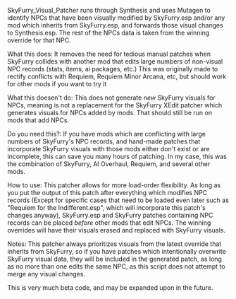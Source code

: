 SkyFurry_Visual_Patcher runs through Synthesis and uses Mutagen to identify NPCs that have been visually modified by SkyFurry.esp and/or any mod which inherits from SkyFurry.esp, and forwards those visual changes to Synthesis.esp. The rest of the NPCs data is taken from the winning override for that NPC.

What this does: It removes the need for tedious manual patches when SkyFurry collides with another mod that edits large numbers of non-visual NPC records (stats, items, ai packages, etc.) This was originally made to rectify conflicts with Requiem, Requiem Minor Arcana, etc, but should work for other mods if you want to try it

What this doesen't do: This does not generate *new* SkyFurry visuals for NPCs, meaning is not a replacement for the SkyFurry XEdit patcher which generates visuals for NPCs added by mods. That should still be run on mods that add NPCs.

Do you need this?: If you have mods which are conflicting with large numbers of SkyFurry's NPC records, and hand-made patches that incorporate SkyFurry visuals with those mods either don't exist or are incomplete, this can save you many hours of patching. In my case, this was the combination of SkyFurry, AI Overhaul, Requiem, and several other mods. 

How to use: This patcher allows for more load-order flexibility. As long as you put the output of this patch after everything which modifies NPC records (Except for specific cases that need to be loaded even later such as "Requiem for the Indifferent.esp", which will incorporate this patch's changes anyway), SkyFurry.esp and SkyFurry patches containing NPC records can be placed *before* other mods that edit NPCs. The winning overrides will have their visuals erased and replaced with SkyFurry visuals.

Notes: This patcher always prioritizes visuals from the latest override that inherits from SkyFurry, so if you have patches which intentionally overwrite SkyFurry visual data, they will be included in the generated patch, as long as no more than one edits the same NPC, as this script does not attempt to merge any visual changes.

This is very much beta code, and may be expanded upon in the future.